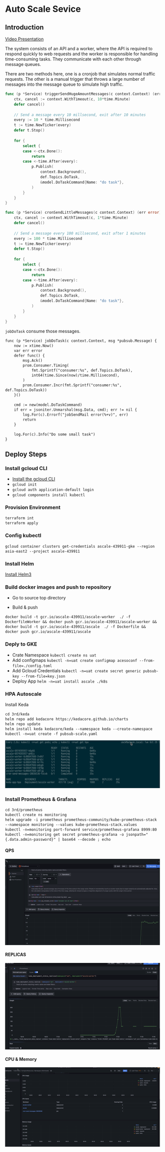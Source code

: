 # Auto Scale Sevice

## Introduction

[Video Presentation](https://www.youtube.com/watch?v=bv_r--E3l_8)

The system consists of an API and a worker, where the API is required to respond quickly to web requests and the worker is responsible for handling time-consuming tasks. They communicate with each other through message queues.

There are two methods here, one is a cronjob that simulates normal traffic requests. The other is a manual trigger that throws a large number of messages into the message queue to simulate high traffic.


```go
func (p *Service) triggerSendHugeAmountMessages(c context.Context) (err error) {
	ctx, cancel := context.WithTimeout(c, 10*time.Minute)
	defer cancel()

	// Send a message every 10 millsecond, exit after 10 minutes
	every := 10 * time.Millisecond
	t := time.NewTicker(every)
	defer t.Stop()

	for {
		select {
		case <-ctx.Done():
			return
		case <-time.After(every):
			p.Publish(
				context.Background(),
				def.Topics.DoTask,
				&model.DoTaskCommand{Name: "do task"},
			)
		}
	}
}

```

```go
func (p *Service) cronSendLittleMessages(c context.Context) (err error) {
	ctx, cancel := context.WithTimeout(c, 1*time.Minute)
	defer cancel()

	// Send a message every 100 millsecond, exit after 1 minutes
	every := 100 * time.Millisecond
	t := time.NewTicker(every)
	defer t.Stop()

	for {
		select {
		case <-ctx.Done():
			return
		case <-time.After(every):
			p.Publish(
				context.Background(),
				def.Topics.DoTask,
				&model.DoTaskCommand{Name: "do task"},
			)
		}
	}
}

```


`jobDoTask` consume those messages.

```
func (p *Service) jobDoTask(c context.Context, msg *pubsub.Message) {
	now := xtime.Now()
	var err error
	defer func() {
		msg.Ack()
		prom.Consumer.Timing(
			fmt.Sprintf("consumer:%s", def.Topics.DoTask),
			int64(time.Since(now)/time.Millisecond),
		)
		prom.Consumer.Incr(fmt.Sprintf("consumer:%s", def.Topics.DoTask))
	}()

	cmd := new(model.DoTaskCommand)
	if err = jsoniter.Unmarshal(msg.Data, cmd); err != nil {
		log.For(c).Errorf("jobSendMail error(%+v)", err)
		return
	}

	log.For(c).Info("Do some small task")
}

```



## Deploy Steps

### Install gcloud CLI 

* [Install the gcloud CLI](https://cloud.google.com/sdk/docs/install)
* `gcloud init`
* `gcloud auth application-default login`
* `gcloud components install kubectl`

### Provision Environment
```
terraform int 
terraform apply
```

### Config kubectl

```
gcloud container clusters get-credentials ascale-439911-gke --region asia-east2 --project ascale-439911
```

### Install Helm

[Install Helm3 ](https://helm.sh/docs/intro/install/)


### Build docker images and push to repository

* Go to source top directory

* Build & push
```
docker build -t gcr.io/ascale-439911/ascale-worker  ./ -f DockerfileWorker && docker push gcr.io/ascale-439911/ascale-worker && docker build -t gcr.io/ascale-439911/ascale  ./ -f Dockerfile && docker push gcr.io/ascale-439911/ascale
```
### Deply to GKE
* Crate Namespace `kubectl create ns uat`
* Add configmaps `kubectl -n=uat create configmap acesoconf --from-file=./config.toml`
* Add Gcloud Credentials `kubectl -n=uat create secret generic pubsub-key --from-file=key.json`
* Deploy App `helm -n=uat install ascale ./k8s`

### HPA Autoscale

 Install Keda 
```
cd 3rd/keda
helm repo add kedacore https://kedacore.github.io/charts
helm repo update
helm install keda kedacore/keda --namespace keda --create-namespace
kubectl -n=uat create -f pubsub-scale.yaml
```
![HPA](./assets/hpa.png)

### Install Prometheus & Grafana
```
cd 3rd/prometheus
kubectl create ns monitoring
helm upgrade -i prometheus prometheus-community/kube-prometheus-stack --namespace monitoring --values kube-prometheus-stack.values
kubectl -n=monitoring port-forward service/prometheus-grafana 8999:80
kubectl -n=monitoring get secret prometheus-grafana -o jsonpath="{.data.admin-password}" | base64 --decode ; echo
```

#### QPS
![QPS](./assets/qps.png)

#### REPLICAS
![REPLICAS](./assets/replicas.png)

#### CPU & Memory
![CPU](./assets/cpu.png)

